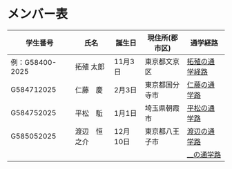 # メンバー表

|学生番号|氏名|誕生日|現住所(郡市区)|通学経路|
|---|---|---|---|---|
|例：G58400-2025|拓殖 太郎|11月3日|東京都文京区|[拓殖の通学経路](route00.md)|
|G584712025|仁藤　慶|2月3日|東京都国分寺市| [仁藤の通学路](route01.md)|
|G584752025|平松　駈|1月1日|埼玉県朝霞市| [平松の通学路](route02.md)|
|G585052025|渡辺　恒之介|12月10日|東京都八王子市| [渡辺の通学路](route03.md)|
| | | | | [__の通学路](route04.md)|
